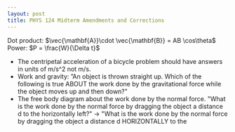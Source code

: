 ```yaml
---
layout: post
title: PHYS 124 Midterm Amendments and Corrections
---
```

Dot product: $\vec{\mathbf{A}}\cdot \vec{\mathbf{B}} = AB \cos\theta$  
Power: $P = \frac{W}{\Delta t}$

* The centripetal acceleration of a bicycle problem should have answers in units of m/s^2 not m/s.
* Work and gravity: ”An object is thrown straight up. Which of the following is true ABOUT the work done by the gravitational force while the object moves up and then down?"
* The free body diagram about the work done by the normal force. "What is the work done by the normal force by dragging the object a distance d to the horizontally left?" -> "What is the work done by the normal force by dragging the object a distance d HORIZONTALLY to the



